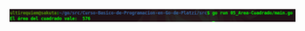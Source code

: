 <div align="center">
<a href="https://youtu.be/6-UYwYCV7bk"><img src="./../../img/05-min.png"/></a>
</div>